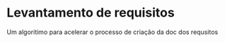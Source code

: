 # Levantamento de requisitos
 Um algoritimo para acelerar o processo de criação da doc 
 dos requsitos
